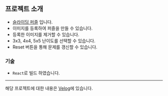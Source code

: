 ## 프로젝트 소개

- [슬라이딩 퍼즐](https://madstone-dev.github.io/sliding-puzzle) 입니다.
- 이미지를 등록하여 퍼즐을 만들 수 있습니다.
- 등록한 이미지를 제거할 수 있습니다.
- 3x3, 4x4, 5x5 난이도를 선택할 수 있습니다.
- Reset 버튼을 통해 문제를 갱신할 수 있습니다.

### 기술

- `React`로 빌드 하였습니다.

---

해당 프로젝트에 대한 내용은 [Velog](https://velog.io/@madstone-dev/%EC%8A%AC%EB%9D%BC%EC%9D%B4%EB%94%A9-%ED%8D%BC%EC%A6%90-%EB%A7%8C%EB%93%A4%EA%B8%B0)에 있습니다.
